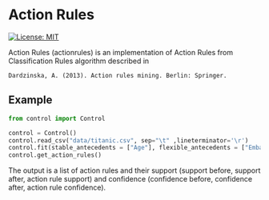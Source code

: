 # Action Rules
 [![License: MIT](https://img.shields.io/badge/License-MIT-yellow.svg)](https://opensource.org/licenses/MIT)

Action Rules (actionrules) is an implementation of Action Rules from Classification Rules algorithm described in

```Dardzinska, A. (2013). Action rules mining. Berlin: Springer.```


## Example

```python
from control import Control

control = Control()
control.read_csv("data/titanic.csv", sep="\t" ,lineterminator='\r')
control.fit(stable_antecedents = ["Age"], flexible_antecedents = ["Embarked", "Fare", "Pclass"], consequent = "Survived", conf=55, supp=3, desired_classes = ["1.0"], is_nan=False)
control.get_action_rules()
```

The output is a list of action rules and their support (support before, support after, action rule support) and confidence (confidence before, confidence after, action rule confidence).
